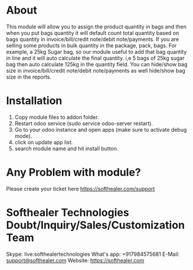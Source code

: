 About
============
This module will allow you to assign the product quantity in bags and then when you put bags quantity it will default count total quantity based on bags quantity in invoice/bill/credit note/debit note/payments. If you are selling some products in bulk quantity in the package, pack, bags. For example, a 25kg Sugar bag, so our module useful to add that bag quantity in line and it will auto calculate the final quantity. i,e 5 bags of 25kg sugar bag then auto calculate 125kg in the quantity field. You can hide/show bag size in invoice/bill/credit note/debit note/payments as well hide/show bag size in the reports.

Installation
============
1) Copy module files to addon folder.
2) Restart odoo service (sudo service odoo-server restart).
3) Go to your odoo instance and open apps (make sure to activate debug mode).
4) click on update app list.
5) search module name and hit install button.

Any Problem with module?
=====================================
Please create your ticket here https://softhealer.com/support

Softhealer Technologies Doubt/Inquiry/Sales/Customization Team
=====================================
Skype: live:softhealertechnologies
What's app: +917984575681
E-Mail: support@softhealer.com
Website: https://softhealer.com
